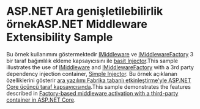 # <a name="aspnet-middleware-extensibility-sample"></a><span data-ttu-id="21736-101">ASP.NET Ara genişletilebilirlik örnek</span><span class="sxs-lookup"><span data-stu-id="21736-101">ASP.NET Middleware Extensibility Sample</span></span>

<span data-ttu-id="21736-102">Bu örnek kullanımını göstermektedir [IMiddleware](https://docs.microsoft.com/dotnet/api/microsoft.aspnetcore.http.imiddleware) ve [IMiddlewareFactory](https://docs.microsoft.com/dotnet/api/microsoft.aspnetcore.http.imiddlewarefactory) 3 bir taraf bağımlılık ekleme kapsayıcısını ile [basit Injector](https://github.com/simpleinjector/SimpleInjector).</span><span class="sxs-lookup"><span data-stu-id="21736-102">This sample illustrates the use of [IMiddleware](https://docs.microsoft.com/dotnet/api/microsoft.aspnetcore.http.imiddleware) and [IMiddlewareFactory](https://docs.microsoft.com/dotnet/api/microsoft.aspnetcore.http.imiddlewarefactory) with a 3rd party dependency injection container, [Simple Injector](https://github.com/simpleinjector/SimpleInjector).</span></span> <span data-ttu-id="21736-103">Bu örnek açıklanan özelliklerini gösterir [ara yazılımı Fabrika tabanlı etkinleştirme'yle ASP.NET Core üçüncü taraf kapsayıcısında](https://docs.microsoft.com/aspnet/core/fundamentals/middleware/extensibility-third-party-container).</span><span class="sxs-lookup"><span data-stu-id="21736-103">This sample demonstrates the features described in [Factory-based middleware activation with a third-party container in ASP.NET Core](https://docs.microsoft.com/aspnet/core/fundamentals/middleware/extensibility-third-party-container).</span></span>

